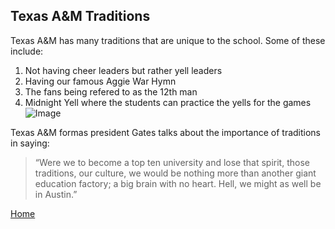 
## Texas A&M Traditions
Texas A&M has many traditions that are unique to the school. Some of these include:
1. Not having cheer leaders but rather yell leaders
2. Having our famous Aggie War Hymn
3. The fans being refered to as the 12th man
4. Midnight Yell where the students can practice the yells for the games
![Image](https://bloximages.newyork1.vip.townnews.com/thebatt.com/content/tncms/assets/v3/editorial/1/21/121c1b68-7dd5-11ea-87e3-27dee50d51ae/5db4bc478d2ef.image.jpg?resize=1200%2C800)


Texas A&M formas president Gates talks about the importance of traditions in saying:
> “Were we to become a top ten university and lose that spirit,
those traditions, our culture, we would be nothing more than
another giant education factory; a big brain with no heart. Hell,
we might as well be in Austin.”

[Home](https://sant1030.github.io/AGGIEGITHUB/)
